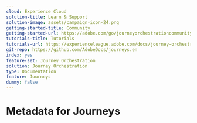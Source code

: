 ```yaml
---
cloud: Experience Cloud
solution-title: Learn & Support
solution-image: assets/campaign-icon-24.png
getting-started-title: Community
getting-started-url: https://adobe.com/go/journeyorchestrationcommunity
tutorials-title: Tutorials
tutorials-url: https://experienceleague.adobe.com/docs/journey-orchestration-learn/tutorials/understanding-journey-orchestration.html
git-repo: https://github.com/AdobeDocs/journeys.en
index: yes
feature-set: Journey Orchestration
solution: Journey Orchestration
type: Documentation
feature: Journeys
dummy: false
---
```


# Metadata for Journeys
